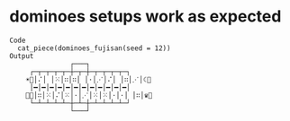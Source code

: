 # dominoes setups work as expected

    Code
      cat_piece(dominoes_fujisan(seed = 12))
    Output
                   ┌───┐            
         ┌─┬─┬─┬─┬─┼─┬─┼─┬─┬─┬─┬─┐  
        ☀⃟│⠌│ │⁙│∷│∷│ │·│⋰│⠌│ │∷│⋰│☾⃟ 
         │━│━│━│━│━│━│━│━│━│━│━│━│  
        ⸸⃟│∷│⁙│⠌│⁙│·│⋰│⁙│⁙│·│·│ │∷│♛⃟ 
         └─┴─┴─┴─┴─┼─┴─┼─┴─┴─┴─┴─┘  
                   └───┘            

